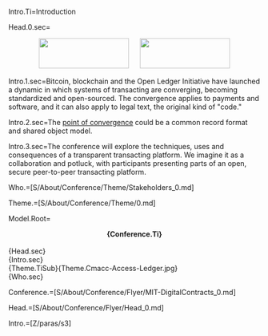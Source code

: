 Intro.Ti=Introduction

Head.0.sec=<center><a href="http://connection.mit.edu/"><img src="index.php?action=raw&file=S/About/Conference/Image/mit-connection-science.jpg" height="60" width="180"></a>   <a href="http://commonaccord.org"><img src="index.php?action=raw&file=S/About/Conference/Image/cmacc-trans.png"  height="60" width="180"></a></center>



Intro.1.sec=Bitcoin, blockchain and the Open Ledger Initiative have launched a dynamic in which systems of transacting are converging, becoming standardized and open-sourced.  The convergence applies to payments and software, and it can also apply to legal text, the original kind of "code."  

Intro.2.sec=The <a href="index.php?action=doc&file=S/About/Conference/Stack/Hourglass_0.md">point of convergence</a> could be a common record format and shared object model.

Intro.3.sec=The conference will explore the techniques, uses and consequences of a transparent transacting platform.  We imagine it as a collaboration and potluck, with participants presenting parts of an open, secure peer-to-peer transacting platform.

Who.=[S/About/Conference/Theme/Stakeholders_0.md]

Theme.=[S/About/Conference/Theme/0.md]

Model.Root=<center><b>{Conference.Ti}</b></center><br>{Head.sec}<br>{Intro.sec}<br>{Theme.TiSub}{Theme.Cmacc-Access-Ledger.jpg} <br>{Who.sec}

Conference.=[S/About/Conference/Flyer/MIT-DigitalContracts_0.md]

Head.=[S/About/Conference/Flyer/Head_0.md]

Intro.=[Z/paras/s3]